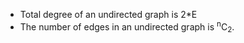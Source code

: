 - Total degree of an undirected graph is 2*E
- The number of edges in an undirected graph is <sup>n</sup>C<sub>2</sub>.
